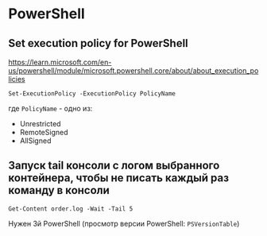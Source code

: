# PowerShell

## Set execution policy for PowerShell
https://learn.microsoft.com/en-us/powershell/module/microsoft.powershell.core/about/about_execution_policies
```
Set-ExecutionPolicy -ExecutionPolicy PolicyName
```
где `PolicyName` - одно из:
- Unrestricted
- RemoteSigned
- AllSigned

## Запуск tail консоли с логом выбранного контейнера, чтобы не писать каждый раз команду в консоли
```
Get-Content order.log -Wait -Tail 5
```
Нужен 3й PowerShell (просмотр версии PowerShell: `PSVersionTable`)

